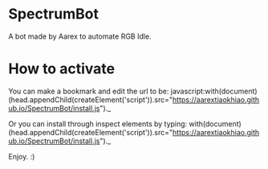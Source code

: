 # SpectrumBot
A bot made by Aarex to automate RGB Idle.

# How to activate
You can make a bookmark and edit the url to be: javascript:with(document)(head.appendChild(createElement('script')).src="https://aarextiaokhiao.github.io/SpectrumBot/install.js")._

Or you can install through inspect elements by typing: with(document)(head.appendChild(createElement('script')).src="https://aarextiaokhiao.github.io/SpectrumBot/install.js")._ 

Enjoy. :)
